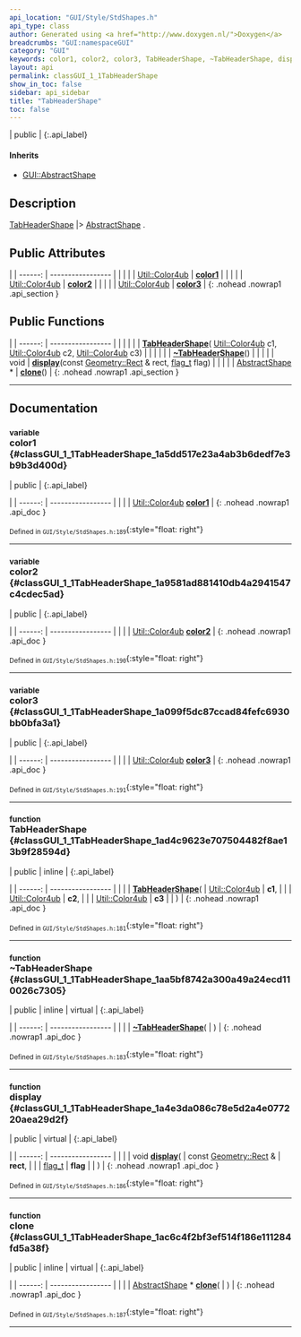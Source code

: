```yaml
---
api_location: "GUI/Style/StdShapes.h"
api_type: class
author: Generated using <a href="http://www.doxygen.nl/">Doxygen</a>
breadcrumbs: "GUI:namespaceGUI"
category: "GUI"
keywords: color1, color2, color3, TabHeaderShape, ~TabHeaderShape, display, clone
layout: api
permalink: classGUI_1_1TabHeaderShape
show_in_toc: false
sidebar: api_sidebar
title: "TabHeaderShape"
toc: false
---
```


| public |
{:.api_label}

#### Inherits

* [GUI::AbstractShape](classGUI_1_1AbstractShape)


## Description

[TabHeaderShape](classGUI_1_1TabHeaderShape) |> [AbstractShape](classGUI_1_1AbstractShape) .



## Public Attributes

|
| ------: | ----------------- |
|  | |
| [Util::Color4ub](classUtil_1_1Color4ub) | **[color1](#classGUI_1_1TabHeaderShape_1a5dd517e23a4ab3b6dedf7e3b9b3d400d)**  |
|  | |
| [Util::Color4ub](classUtil_1_1Color4ub) | **[color2](#classGUI_1_1TabHeaderShape_1a9581ad881410db4a2941547c4cdec5ad)**  |
|  | |
| [Util::Color4ub](classUtil_1_1Color4ub) | **[color3](#classGUI_1_1TabHeaderShape_1a099f5dc87ccad84fefc6930bb0bfa3a1)**  |
{: .nohead .nowrap1 .api_section }


## Public Functions

|
| ------: | ----------------- |
|  | |
|  | **[TabHeaderShape](#classGUI_1_1TabHeaderShape_1ad4c9623e707504482f8ae13b9f28594d)**( [Util::Color4ub](classUtil_1_1Color4ub)  c1,  [Util::Color4ub](classUtil_1_1Color4ub)  c2,  [Util::Color4ub](classUtil_1_1Color4ub)  c3) |
|  | |
|  | **[~TabHeaderShape](#classGUI_1_1TabHeaderShape_1aa5bf8742a300a49a24ecd110026c7305)**() |
|  | |
| void | **[display](#classGUI_1_1TabHeaderShape_1a4e3da086c78e5d2a4e077220aea29d2f)**(const [Geometry::Rect](namespaceGeometry#namespaceGeometry_1acedeea2f6bddd99f077df6f73901a875) & rect,  [flag_t](classGUI_1_1AbstractShape#classGUI_1_1AbstractShape_1a30ae7217ac48efbb16cf6053706fead5)  flag) |
|  | |
| [AbstractShape](classGUI_1_1AbstractShape) * | **[clone](#classGUI_1_1TabHeaderShape_1ac6c4f2bf3ef514f186e111284fd5a38f)**() |
{: .nohead .nowrap1 .api_section }


-------------------------------------------------------------------

## Documentation

### <small>variable</small><br/> color1 {#classGUI_1_1TabHeaderShape_1a5dd517e23a4ab3b6dedf7e3b9b3d400d}

| public |
{:.api_label}

|
| ------: | ----------------- |
|  |
| [Util::Color4ub](classUtil_1_1Color4ub) **[color1](#classGUI_1_1TabHeaderShape_1a5dd517e23a4ab3b6dedf7e3b9b3d400d)**  |
{: .nohead .nowrap1 .api_doc }





<sub>Defined in `GUI/Style/StdShapes.h:189`</sub>{:style="float: right"}

-------------------------------------------------------------------

### <small>variable</small><br/> color2 {#classGUI_1_1TabHeaderShape_1a9581ad881410db4a2941547c4cdec5ad}

| public |
{:.api_label}

|
| ------: | ----------------- |
|  |
| [Util::Color4ub](classUtil_1_1Color4ub) **[color2](#classGUI_1_1TabHeaderShape_1a9581ad881410db4a2941547c4cdec5ad)**  |
{: .nohead .nowrap1 .api_doc }





<sub>Defined in `GUI/Style/StdShapes.h:190`</sub>{:style="float: right"}

-------------------------------------------------------------------

### <small>variable</small><br/> color3 {#classGUI_1_1TabHeaderShape_1a099f5dc87ccad84fefc6930bb0bfa3a1}

| public |
{:.api_label}

|
| ------: | ----------------- |
|  |
| [Util::Color4ub](classUtil_1_1Color4ub) **[color3](#classGUI_1_1TabHeaderShape_1a099f5dc87ccad84fefc6930bb0bfa3a1)**  |
{: .nohead .nowrap1 .api_doc }





<sub>Defined in `GUI/Style/StdShapes.h:191`</sub>{:style="float: right"}

-------------------------------------------------------------------

### <small>function</small><br/> TabHeaderShape {#classGUI_1_1TabHeaderShape_1ad4c9623e707504482f8ae13b9f28594d}

| public | inline |
{:.api_label}

|
| ------: | ----------------- |
|  |
|  **[TabHeaderShape](#classGUI_1_1TabHeaderShape_1ad4c9623e707504482f8ae13b9f28594d)**( |  [Util::Color4ub](classUtil_1_1Color4ub)  | **c1**, |
| |  [Util::Color4ub](classUtil_1_1Color4ub)  | **c2**, |
| |  [Util::Color4ub](classUtil_1_1Color4ub)  | **c3** |
|   ) |
{: .nohead .nowrap1 .api_doc }





<sub>Defined in `GUI/Style/StdShapes.h:181`</sub>{:style="float: right"}

-------------------------------------------------------------------

### <small>function</small><br/> ~TabHeaderShape {#classGUI_1_1TabHeaderShape_1aa5bf8742a300a49a24ecd110026c7305}

| public | inline | virtual |
{:.api_label}

|
| ------: | ----------------- |
|  |
|  **[~TabHeaderShape](#classGUI_1_1TabHeaderShape_1aa5bf8742a300a49a24ecd110026c7305)**( |  ) |
{: .nohead .nowrap1 .api_doc }





<sub>Defined in `GUI/Style/StdShapes.h:183`</sub>{:style="float: right"}

-------------------------------------------------------------------

### <small>function</small><br/> display {#classGUI_1_1TabHeaderShape_1a4e3da086c78e5d2a4e077220aea29d2f}

| public | virtual |
{:.api_label}

|
| ------: | ----------------- |
|  |
| void **[display](#classGUI_1_1TabHeaderShape_1a4e3da086c78e5d2a4e077220aea29d2f)**( | const [Geometry::Rect](namespaceGeometry#namespaceGeometry_1acedeea2f6bddd99f077df6f73901a875) & | **rect**, |
| |  [flag_t](classGUI_1_1AbstractShape#classGUI_1_1AbstractShape_1a30ae7217ac48efbb16cf6053706fead5)  | **flag** |
|   ) |
{: .nohead .nowrap1 .api_doc }





<sub>Defined in `GUI/Style/StdShapes.h:186`</sub>{:style="float: right"}

-------------------------------------------------------------------

### <small>function</small><br/> clone {#classGUI_1_1TabHeaderShape_1ac6c4f2bf3ef514f186e111284fd5a38f}

| public | inline | virtual |
{:.api_label}

|
| ------: | ----------------- |
|  |
| [AbstractShape](classGUI_1_1AbstractShape) * **[clone](#classGUI_1_1TabHeaderShape_1ac6c4f2bf3ef514f186e111284fd5a38f)**( |  ) |
{: .nohead .nowrap1 .api_doc }





<sub>Defined in `GUI/Style/StdShapes.h:187`</sub>{:style="float: right"}

-------------------------------------------------------------------

